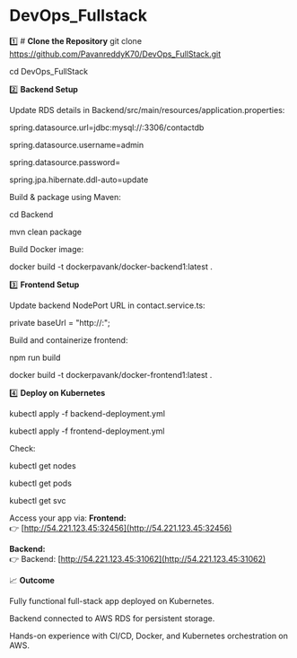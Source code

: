 # DevOps_Fullstack
1️⃣ # **Clone the Repository**
git clone https://github.com/PavanreddyK70/DevOps_FullStack.git

cd DevOps_FullStack

2️⃣ **Backend Setup**

Update RDS details in Backend/src/main/resources/application.properties:

spring.datasource.url=jdbc:mysql://<RDS-ENDPOINT>:3306/contactdb

spring.datasource.username=admin

spring.datasource.password=<yourpassword>

spring.jpa.hibernate.ddl-auto=update

Build & package using Maven:

cd Backend

mvn clean package

Build Docker image:

docker build -t dockerpavank/docker-backend1:latest .

3️⃣ **Frontend Setup**

Update backend NodePort URL in contact.service.ts:

private baseUrl = "http://<EC2-IP>:<NodePort>";

Build and containerize frontend:

npm run build

docker build -t dockerpavank/docker-frontend1:latest .

4️⃣ **Deploy on Kubernetes**

kubectl apply -f backend-deployment.yml

kubectl apply -f frontend-deployment.yml

Check:

kubectl get nodes

kubectl get pods

kubectl get svc

Access your app via:
**Frontend:**  
👉 [http://54.221.123.45:32456](http://54.221.123.45:32456)  

**Backend:**  
👉 Backend: [http://54.221.123.45:31062](http://54.221.123.45:31062)


📈 **Outcome**

Fully functional full-stack app deployed on Kubernetes.

Backend connected to AWS RDS for persistent storage.

Hands-on experience with CI/CD, Docker, and Kubernetes orchestration on AWS.
